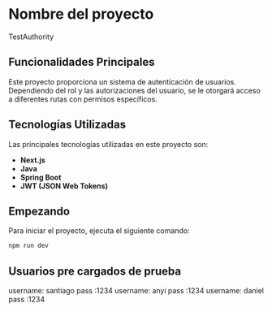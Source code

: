 # Nombre del proyecto

TestAuthority

## Funcionalidades Principales

Este proyecto proporciona un sistema de autenticación de usuarios. Dependiendo del rol y las autorizaciones del usuario, se le otorgará acceso a diferentes rutas con permisos específicos.

## Tecnologías Utilizadas

Las principales tecnologías utilizadas en este proyecto son:

- **Next.js**
- **Java**
- **Spring Boot**
- **JWT (JSON Web Tokens)**

## Empezando

Para iniciar el proyecto, ejecuta el siguiente comando:

```bash
npm run dev
```

## Usuarios pre cargados de prueba

username: santiago pass :1234
username: anyi pass :1234
username: daniel pass :1234
